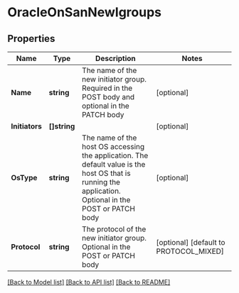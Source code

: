 # OracleOnSanNewIgroups

## Properties

Name | Type | Description | Notes
------------ | ------------- | ------------- | -------------
**Name** | **string** | The name of the new initiator group. Required in the POST body and optional in the PATCH body | [optional] 
**Initiators** | **[]string** |  | [optional] 
**OsType** | **string** | The name of the host OS accessing the application. The default value is the host OS that is running the application. Optional in the POST or PATCH body | [optional] 
**Protocol** | **string** | The protocol of the new initiator group. Optional in the POST or PATCH body | [optional] [default to PROTOCOL_MIXED]

[[Back to Model list]](../README.md#documentation-for-models) [[Back to API list]](../README.md#documentation-for-api-endpoints) [[Back to README]](../README.md)


